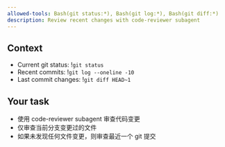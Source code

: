 ```yaml
---
allowed-tools: Bash(git status:*), Bash(git log:*), Bash(git diff:*)
description: Review recent changes with code-reviewer subagent
---
```

 
## Context
 
- Current git status: !`git status`
- Recent commits: !`git log --oneline -10`
- Last commit changes: !`git diff HEAD~1`
 
## Your task
 
- 使用 code-reviewer subagent 审查代码变更
- 仅审查当前分支变更过的文件
- 如果未发现任何文件变更，则审查最近一个 git 提交
